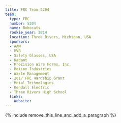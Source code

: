 ```yaml
---
title: FRC Team 5204
team:
  type: FRC
  number: 5204
  name: Robocats
  rookie_year: 2014
  location: Three Rivers, Michigan, USA
  sponsors:
  - AAM
  - MVB
  - Safety Glasses, USA
  - Kadant
  - Precision Wire Forms, Inc.
  - Motion Industries
  - Waste Management
  - 2017 FRC Hardship Grant
  - Metal Technologies
  - Kendall Electric
  - Three Rivers High School
  links:
    Website:
---
```


{% include remove_this_line_and_add_a_paragraph %}